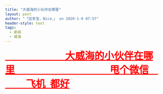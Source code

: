 ```yaml
---
title: "大威海的小伙伴在哪里"
layout: post
author: "「加多宝，Nice、」 on 2020-1-9 07:57"
header-style: text
tags:
  - 新闻
  - 威海
---
```


<head></head>
<body>
 <font size="6"><font color="#ff0000"><strong><u>&nbsp; &nbsp;&nbsp; &nbsp;&nbsp; &nbsp;&nbsp; &nbsp;&nbsp; &nbsp;&nbsp; &nbsp;&nbsp; &nbsp;&nbsp; &nbsp;&nbsp;&nbsp;大威海的小伙伴在哪里 </u></strong></font></font>
 <font size="6"><font color="#ff0000"><strong><u>&nbsp; &nbsp;&nbsp; &nbsp;&nbsp; &nbsp;&nbsp; &nbsp;&nbsp; &nbsp;&nbsp; &nbsp;&nbsp; &nbsp;&nbsp; &nbsp;&nbsp; &nbsp;&nbsp; &nbsp;&nbsp; &nbsp;&nbsp; &nbsp;&nbsp; &nbsp; 甩个微信&nbsp; &nbsp;&nbsp; &nbsp;&nbsp; &nbsp;&nbsp; &nbsp;&nbsp;&nbsp;飞机&nbsp;&nbsp;都好</u></strong></font></font>
 <br> 
 <br>
</body>


